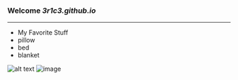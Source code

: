 ### Welcome *3r1c3.github.io*
---
- My Favorite Stuff
- pillow
- bed
- blanket

![alt text](image.jpg) ![image](https://user-images.githubusercontent.com/118142965/202060965-7eac7fb3-c2cd-44ca-95ba-06fe16ba5df1.png)
